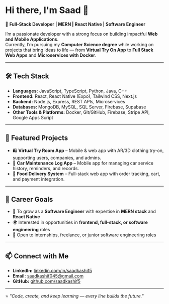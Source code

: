 # Hi there, I'm Saad 👋  

🚀 **Full-Stack Developer | MERN | React Native | Software Engineer**  

I’m a passionate developer with a strong focus on building impactful **Web and Mobile Applications**.  
Currently, I’m pursuing my **Computer Science degree** while working on projects that bring ideas to life — from **Virtual Try On App** to **Full Stack Web Apps** and **Microservices with Docker**.  

---

## 🛠️ Tech Stack  
- **Languages:** JavaScript, TypeScript, Python, Java, C++  
- **Frontend:** React, React Native (Expo), Tailwind CSS, Next.js  
- **Backend:** Node.js, Express, REST APIs, Microservices  
- **Databases:** MongoDB, MySQL, SQL Server, Firebase, Supabase
- **Other Tools & Platforms:** Docker, Git/GitHub, Firebase, Stripe API, Google Apps Script  

---

## 🌟 Featured Projects  
- 🛍 **Virtual Try Room App** – Mobile & web app with AR/3D clothing try-on, supporting users, companies, and admins.    
- 🚗 **Car Maintenance Log App** – Mobile app for managing car service history, reminders, and records.  
- 🍔 **Food Delivery System** – Full-stack web app with order tracking, cart, and payment integration.    

---

## 💼 Career Goals  
- 🎯 To grow as a **Software Engineer** with expertise in **MERN stack** and **React Native**  
- 🌍 Interested in opportunities in **frontend, full-stack, or software engineering** roles  
- 🤝 Open to internships, freelance, or junior software engineering roles  

---

## 📫 Connect with Me  
- **LinkedIn:** [linkedin.com/in/saadkashif5](https://linkedin.com/in/saadkashif)  
- **Email:** saadkashif045@gmail.com
- **GitHub:** [github.com/saadkashif5](#https://github.com/saadkashif)  

---

⭐️ *"Code, create, and keep learning — every line builds the future."*
